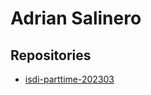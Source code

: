# Adrian Salinero

## Repositories

- [isdi-parttime-202303](https://github.com/asalinerolobo/isdi-parttime-202303)